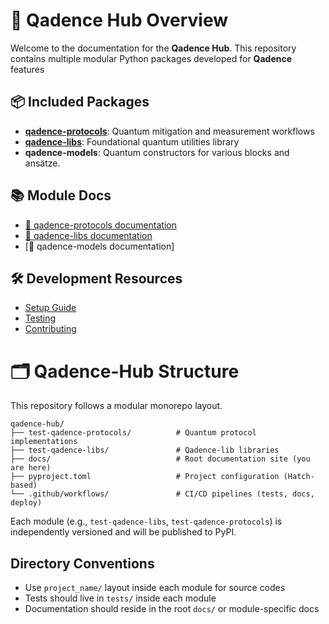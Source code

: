 # 🧩 Qadence Hub Overview

Welcome to the documentation for the **Qadence Hub**.
This repository contains multiple modular Python packages developed for **Qadence** features

## 📦 Included Packages

- [**qadence-protocols**](https://github.com/pasqal-io/qadence-hub/tree/main/test-qadence-protocols): Quantum mitigation and measurement workflows
- [**qadence-libs**](https://github.com/pasqal-io/qadence-hub/tree/main/test-qadence-libs): Foundational quantum utilities library
- **qadence-models**: Quantum constructors for various blocks and ansätze.

## 📚 Module Docs

- [📖 qadence-protocols documentation](https://pasqal-io.github.io/qadence-hub/test-qadence-protocols/latest/)
- [📖 qadence-libs documentation](https://pasqal-io.github.io/qadence-hub/test-qadence-libs/latest/)
- [📖 qadence-models documentation]

## 🛠 Development Resources

- [Setup Guide](setup.md)
- [Testing](test.md)
- [Contributing](CONTRIBUTING.md)


# 🗂️ Qadence-Hub Structure

This repository follows a modular monorepo layout.

    qadence-hub/
    ├── test-qadence-protocols/          # Quantum protocol implementations
    ├── test-qadence-libs/               # Qadence-lib libraries
    ├── docs/                            # Root documentation site (you are here)
    ├── pyproject.toml                   # Project configuration (Hatch-based)
    └── .github/workflows/               # CI/CD pipelines (tests, docs, deploy)

Each module (e.g., `test-qadence-libs`, `test-qadence-protocols`) is independently versioned and will be published to PyPI.

## Directory Conventions

- Use `project_name/` layout inside each module for source codes
- Tests should live in `tests/` inside each module
- Documentation should reside in the root `docs/` or module-specific docs
